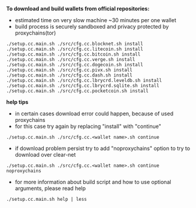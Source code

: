 **To download and build wallets from official repositories:**
   * estimated time on very slow machine ~30 minutes per one wallet
   * build process is securely sandboxed and privacy protected by proxychains(tor)
```
./setup.cc.main.sh ./src/cfg.cc.blocknet.sh install
./setup.cc.main.sh ./src/cfg.cc.litecoin.sh install
./setup.cc.main.sh ./src/cfg.cc.bitcoin.sh install
./setup.cc.main.sh ./src/cfg.cc.verge.sh install
./setup.cc.main.sh ./src/cfg.cc.dogecoin.sh install
./setup.cc.main.sh ./src/cfg.cc.pivx.sh install
./setup.cc.main.sh ./src/cfg.cc.dash.sh install
./setup.cc.main.sh ./src/cfg.cc.lbrycrd.leveldb.sh install
./setup.cc.main.sh ./src/cfg.cc.lbrycrd.sqlite.sh install
./setup.cc.main.sh ./src/cfg.cc.pocketcoin.sh install
```

**help tips**
   * in certain cases download error could happen, because of used proxychains
   * for this case try again by replacing "install" with "continue"
```
./setup.cc.main.sh ./src/cfg.cc.<wallet name>.sh continue
```
   * if download problem persist try to add "noproxychains" option to try to download over clear-net
```
./setup.cc.main.sh ./src/cfg.cc.<wallet name>.sh continue noproxychains
```
   * for more information about build script and how to use optional arguments, please read help
```
./setup.cc.main.sh help | less
```
